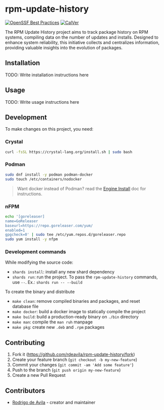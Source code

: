 # rpm-update-history

[![OpenSSF Best
Practices](https://www.bestpractices.dev/projects/8070/badge)](https://www.bestpractices.dev/projects/8070)
[![CalVer](https://img.shields.io/badge/CalVer-YY.MM.MICRO-22bfda.svg 'CalVer
Format')](https://calver.org)

The RPM Update History project aims to track package history on RPM systems,
compiling data on the number of updates and installs. Designed to enhance system
reliability, this initiative collects and centralizes information, providing
valuable insights into the evolution of packages.

## Installation

TODO: Write installation instructions here

## Usage

TODO: Write usage instructions here

## Development

To make changes on this project, you need:

### Crystal

```bash
curl -fsSL https://crystal-lang.org/install.sh | sudo bash
```

### Podman

```bash
sudo dnf install -y podman podman-docker
sudo touch /etc/containers/nodocker
```

> Want docker instead of Podman? read the [Engine
> Install](https://docs.docker.com/engine/install/#server) doc for instructions.

### nFPM

```bash
echo '[goreleaser]
name=GoReleaser
baseurl=https://repo.goreleaser.com/yum/
enabled=1
gpgcheck=0' | sudo tee /etc/yum.repos.d/goreleaser.repo
sudo yum install -y nfpm
```

### Development commands

While modifying the source code:

* `shards install`: install any new shard dependency
* `shards run`: run the project. To pass the `rpm-update-history` commands, use
  `--`. Ex.: `shards run -- --build`

To create the binary and distribute

* `make clean`: remove compiled binaries and packages, and reset database file
* `make docker`: build a docker image to statically compile the project
* `make build`: build a production-ready binary on `./bin` directory
* `make man`: compile the `man ruh` manpage
* `make pkg`: create new `.deb` and `.rpm` packages

## Contributing

1. Fork it (<https://github.com/rdeavila/rpm-update-history/fork>)
2. Create your feature branch (`git checkout -b my-new-feature`)
3. Commit your changes (`git commit -am 'Add some feature'`)
4. Push to the branch (`git push origin my-new-feature`)
5. Create a new Pull Request

## Contributors

* [Rodrigo de Avila](https://github.com/rdeavila) - creator and maintainer
